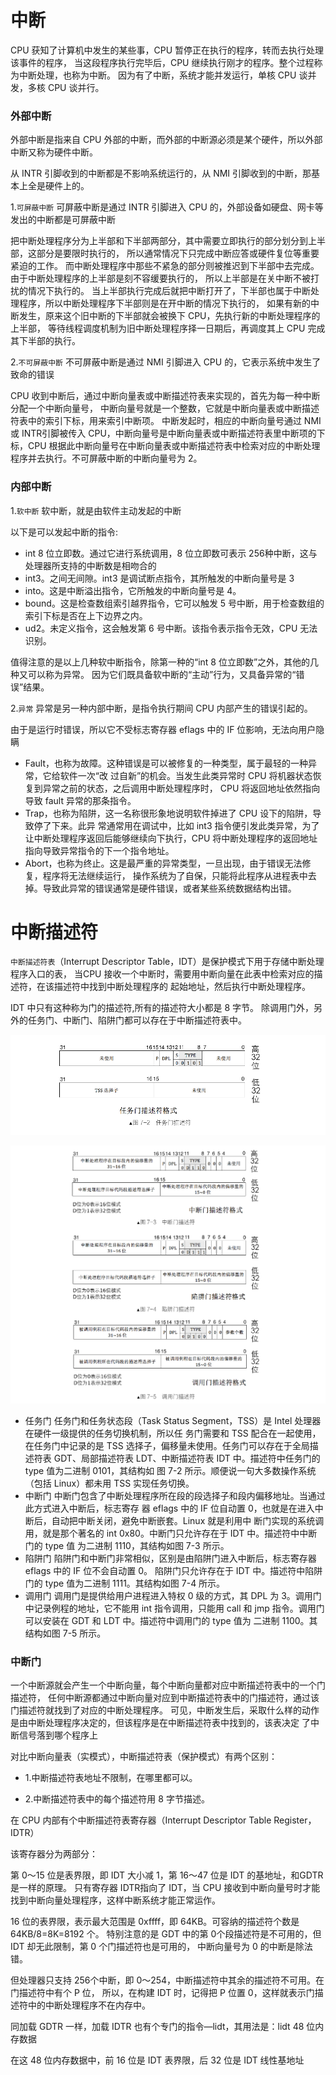 # 中断
CPU 获知了计算机中发生的某些事，CPU 暂停正在执行的程序，转而去执行处理该事件的程序，
当这段程序执行完毕后，CPU 继续执行刚才的程序。整个过程称为中断处理，也称为中断。
因为有了中断，系统才能并发运行，单核 CPU 谈并发，多核 CPU 谈并行。

### 外部中断
外部中断是指来自 CPU 外部的中断，而外部的中断源必须是某个硬件，所以外部中断又称为硬件中断。

从 INTR 引脚收到的中断都是不影响系统运行的，从 NMI 引脚收到的中断，那基本上全是硬件上的。

1.`可屏蔽中断`
可屏蔽中断是通过 INTR 引脚进入 CPU 的，外部设备如硬盘、网卡等发出的中断都是可屏蔽中断

把中断处理程序分为上半部和下半部两部分，其中需要立即执行的部分划分到上半部，这部分是要限时执行的，
所以通常情况下只完成中断应答或硬件复位等重要紧迫的工作。
而中断处理程序中那些不紧急的部分则被推迟到下半部中去完成。由于中断处理程序的上半部是刻不容缓要执行的，
所以上半部是在关中断不被打扰的情况下执行的。
当上半部执行完成后就把中断打开了，下半部也属于中断处理程序，所以中断处理程序下半部则是在开中断的情况下执行的，
如果有新的中断发生，原来这个旧中断的下半部就会被换下 CPU，先执行新的中断处理程序的上半部，
等待线程调度机制为旧中断处理程序择一日期后，再调度其上 CPU 完成其下半部的执行。

2.`不可屏蔽中断`
不可屏蔽中断是通过 NMI 引脚进入 CPU 的，它表示系统中发生了致命的错误

CPU 收到中断后，通过中断向量表或中断描述符表来实现的，首先为每一种中断分配一个中断向量号，
中断向量号就是一个整数，它就是中断向量表或中断描述符表中的索引下标，用来索引中断项。
中断发起时，相应的中断向量号通过 NMI 或 INTR引脚被传入 CPU，中断向量号是中断向量表或中断描述符表里中断项的下标，CPU 根据此中断向量号在中断向量表或中断描述符表中检索对应的中断处理程序并去执行。不可屏蔽中断的中断向量号为 2。

### 内部中断
1.`软中断`
软中断，就是由软件主动发起的中断

以下是可以发起中断的指令:
- int 8 位立即数。通过它进行系统调用，8 位立即数可表示 256种中断，这与处理器所支持的中断数是相吻合的
- int3。之间无间隙。int3 是调试断点指令，其所触发的中断向量号是 3
- into。这是中断溢出指令，它所触发的中断向量号是 4。
- bound。这是检查数组索引越界指令，它可以触发 5 号中断，用于检查数组的索引下标是否在上下边界之内。
- ud2。未定义指令，这会触发第 6 号中断。该指令表示指令无效，CPU 无法识别。

值得注意的是以上几种软中断指令，除第一种的“int 8 位立即数”之外，其他的几种又可以称为异常。
因为它们既具备软中断的“主动”行为，又具备异常的“错误”结果。

2.`异常`
异常是另一种内部中断，是指令执行期间 CPU 内部产生的错误引起的。

由于是运行时错误，所以它不受标志寄存器 eflags 中的 IF 位影响，无法向用户隐瞒

- Fault，也称为故障。这种错误是可以被修复的一种类型，属于最轻的一种异常，它给软件一次“改
过自新”的机会。当发生此类异常时 CPU 将机器状态恢复到异常之前的状态，之后调用中断处理程序时，
CPU 将返回地址依然指向导致 fault 异常的那条指令。
- Trap，也称为陷阱，这一名称很形象地说明软件掉进了 CPU 设下的陷阱，导致停了下来。此异
常通常用在调试中，比如 int3 指令便引发此类异常，为了让中断处理程序返回后能够继续向下执行，CPU
将中断处理程序的返回地址指向导致异常指令的下一个指令地址。
- Abort，也称为终止。这是最严重的异常类型，一旦出现，由于错误无法修复，程序将无法继续运行，
操作系统为了自保，只能将此程序从进程表中去掉。导致此异常的错误通常是硬件错误，或者某些系统数据结构出错。

# 中断描述符
`中断描述符表`（Interrupt Descriptor Table，IDT）是保护模式下用于存储中断处理程序入口的表，
当CPU 接收一个中断时，需要用中断向量在此表中检索对应的描述符，在该描述符中找到中断处理程序的
起始地址，然后执行中断处理程序。

IDT 中只有这种称为门的描述符,所有的描述符大小都是 8 字节。
除调用门外，另外的任务门、中断门、陷阱门都可以存在于中断描述符表中。

![图一](./images/屏幕截图_20241029_194448.png)

![图二](./images/屏幕截图_20241029_194501.png)

- 任务门
任务门和任务状态段（Task Status Segment，TSS）是 Intel 处理器在硬件一级提供的任务切换机制，所以任
务门需要和 TSS 配合在一起使用，在任务门中记录的是 TSS 选择子，偏移量未使用。任务门可以存在于全局描
述符表 GDT、局部描述符表 LDT、中断描述符表 IDT 中。描述符中任务门的 type 值为二进制 0101，其结构如
图 7-2 所示。顺便说一句大多数操作系统（包括 Linux）都未用 TSS 实现任务切换。
- 中断门
中断门包含了中断处理程序所在段的段选择子和段内偏移地址。当通过此方式进入中断后，标志寄存
器 eflags 中的 IF 位自动置 0，也就是在进入中断后，自动把中断关闭，避免中断嵌套。Linux 就是利用中
断门实现的系统调用，就是那个著名的 int 0x80。中断门只允许存在于 IDT 中。描述符中中断门的 type 值
为二进制 1110，其结构如图 7-3 所示。
- 陷阱门
陷阱门和中断门非常相似，区别是由陷阱门进入中断后，标志寄存器 eflags 中的 IF 位不会自动置 0。
陷阱门只允许存在于 IDT 中。描述符中陷阱门的 type 值为二进制 1111。其结构如图 7-4 所示。
- 调用门
调用门是提供给用户进程进入特权 0 级的方式，其 DPL 为 3。调用门中记录例程的地址，它不能用
int 指令调用，只能用 call 和 jmp 指令。调用门可以安装在 GDT 和 LDT 中。描述符中调用门的 type 值为
二进制 1100。其结构如图 7-5 所示。

### 中断门 
一个中断源就会产生一个中断向量，每个中断向量都对应中断描述符表中的一个门描述符，
任何中断源都通过中断向量对应到中断描述符表中的门描述符，通过该门描述符就找到了对应的中断处理程序。
可见，中断发生后，采取什么样的动作是由中断处理程序决定的，但该程序是在中断描述符表中找到的，该表决定
了中断信号落到哪个程序上

对比中断向量表（实模式），中断描述符表（保护模式）有两个区别：

- 1.中断描述符表地址不限制，在哪里都可以。

- 2.中断描述符表中的每个描述符用 8 字节描述。

在 CPU 内部有个中断描述符表寄存器（Interrupt Descriptor Table Register，IDTR）

该寄存器分为两部分：

第 0～15 位是表界限，即 IDT 大小减 1，第 16～47 位是 IDT 的基地址，和GDTR是一样的原理。
只有寄存器 IDTR指向了 IDT，当 CPU 接收到中断向量号时才能找到中断向量处理程序，这样中断系统才能正常运作。

16 位的表界限，表示最大范围是 0xffff，即 64KB。可容纳的描述符个数是 64KB/8=8K=8192 个。
特别注意的是 GDT 中的第 0个段描述符是不可用的，但 IDT 却无此限制，第 0 个门描述符也是可用的，
中断向量号为 0 的中断是除法错。

但处理器只支持 256个中断，即 0～254，中断描述符中其余的描述符不可用。在门描述符中有个 P 位，
所以，在构建 IDT 时，记得把 P 位置 0，这样就表示门描述符中的中断处理程序不在内存中。

同加载 GDTR 一样，加载 IDTR 也有个专门的指令—lidt，其用法是：lidt 48 位内存数据

在这 48 位内存数据中，前 16 位是 IDT 表界限，后 32 位是 IDT 线性基地址

